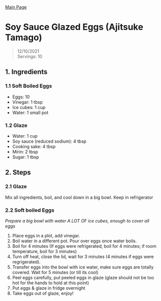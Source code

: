 [Main Page](https://yolanda-ht.github.io/YoloCookBlob/)

# Soy Sauce Glazed Eggs (Ajitsuke Tamago)
> 12/10/2021 <br>
> Servings: 10

## 1. Ingredients
### 1.1 Soft Boiled Eggs
- Eggs: 10
- Vinegar: 1 tbsp
- Ice cubes: 1 cup
- Water: 1 small pot

### 1.2 Glaze
- Water: 1 cup
- Soy sauce (reduced sodium): 4 tbsp
- Cooking sake: 4 tbsp
- Mirin: 2 tbsp
- Sugar: 1 tbsp

## 2. Steps
### 2.1 Glaze
Mix all ingredients, boil, and cool down in a big bowl. Keep in refrigerator

### 2.2 Soft boiled Eggs
*Prepare a big bowl with water A LOT OF ice cubes, enough to cover all eggs*
1. Place eggs in a plot, add vinegar.
2. Boil water in a different pot. Pour over eggs once water boils.
3. Boil for 4 minutes (If eggs were refrigerated, boil for 4 minutes; if room temperature, boil for 3 minutes)
4. Turn off heat, close the lid, wait for 3 minutes (4 minutes if eggs were regrigerated).
5. Transfer eggs into the bowl with ice water, make sure eggs are totally covered. Wait for 5 minutes (or till its cool)
6. Peel eggs carefully, put peeled eggs in glaze (glaze should not be too hot for the hands to hold at this point)
7. Put eggs & glaze in fridge overnight
8. Take eggs out of glaze, enjoy!
